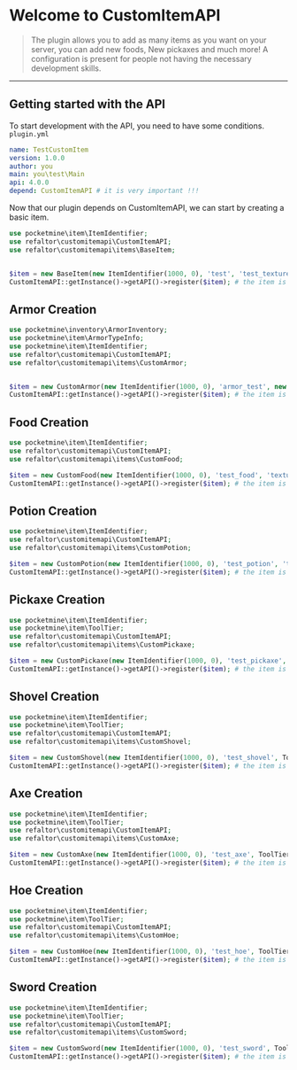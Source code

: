 # Welcome to CustomItemAPI

> The plugin allows you to add as many items as you want
> on your server, you can add new foods, 
> New pickaxes and much more!
> A configuration is present for people
> not having the necessary development skills.

---
## Getting started with the API

To start development with the API, you need to have some conditions.
``plugin.yml``
```YAML
name: TestCustomItem
version: 1.0.0
author: you
main: you\test\Main
api: 4.0.0
depend: CustomItemAPI # it is very important !!!
```
Now that our plugin depends on CustomItemAPI, we can start by creating a basic item.

```PHP
use pocketmine\item\ItemIdentifier;
use refaltor\customitemapi\CustomItemAPI;
use refaltor\customitemapi\items\BaseItem;


$item = new BaseItem(new ItemIdentifier(1000, 0), 'test', 'test_texture', 64, false);
CustomItemAPI::getInstance()->getAPI()->register($item); # the item is set to hold fill and will be register when onLoad().
```

## Armor Creation

```PHP
use pocketmine\inventory\ArmorInventory;
use pocketmine\item\ArmorTypeInfo;
use pocketmine\item\ItemIdentifier;
use refaltor\customitemapi\CustomItemAPI;
use refaltor\customitemapi\items\CustomArmor;


$item = new CustomArmor(new ItemIdentifier(1000, 0), 'armor_test', new ArmorTypeInfo(5, 100, ArmorInventory::SLOT_HEAD), 'test_texture');
CustomItemAPI::getInstance()->getAPI()->register($item); # the item is set to hold fill and will be register when onEnable().
```


## Food Creation

```PHP
use pocketmine\item\ItemIdentifier;
use refaltor\customitemapi\CustomItemAPI;
use refaltor\customitemapi\items\CustomFood;

$item = new CustomFood(new ItemIdentifier(1000, 0), 'test_food', 'texture_name', false, 5, 10.00, 64);
CustomItemAPI::getInstance()->getAPI()->register($item); # the item is set to hold fill and will be register when onEnable().
```


## Potion Creation

```PHP
use pocketmine\item\ItemIdentifier;
use refaltor\customitemapi\CustomItemAPI;
use refaltor\customitemapi\items\CustomPotion;

$item = new CustomPotion(new ItemIdentifier(1000, 0), 'test_potion', 'texture_name', true, 5, 10.00, 64); # the animation of the eating will be a potion
CustomItemAPI::getInstance()->getAPI()->register($item); # the item is set to hold fill and will be register when onEnable().
```

## Pickaxe Creation

```PHP
use pocketmine\item\ItemIdentifier;
use pocketmine\item\ToolTier;
use refaltor\customitemapi\CustomItemAPI;
use refaltor\customitemapi\items\CustomPickaxe;

$item = new CustomPickaxe(new ItemIdentifier(1000, 0), 'test_pickaxe', ToolTier::DIAMOND(), 'texture_path', 4.5, 455, 2);
CustomItemAPI::getInstance()->getAPI()->register($item); # the item is set to hold fill and will be register when onEnable().
```


## Shovel Creation

```PHP
use pocketmine\item\ItemIdentifier;
use pocketmine\item\ToolTier;
use refaltor\customitemapi\CustomItemAPI;
use refaltor\customitemapi\items\CustomShovel;

$item = new CustomShovel(new ItemIdentifier(1000, 0), 'test_shovel', ToolTier::DIAMOND(), 'texture_path', 4.5, 455, 2);
CustomItemAPI::getInstance()->getAPI()->register($item); # the item is set to hold fill and will be register when onEnable().
```


## Axe Creation

```PHP
use pocketmine\item\ItemIdentifier;
use pocketmine\item\ToolTier;
use refaltor\customitemapi\CustomItemAPI;
use refaltor\customitemapi\items\CustomAxe;

$item = new CustomAxe(new ItemIdentifier(1000, 0), 'test_axe', ToolTier::DIAMOND(), 'texture_path', 4.5, 455, 2);
CustomItemAPI::getInstance()->getAPI()->register($item); # the item is set to hold fill and will be register when onEnable().
```


## Hoe Creation

```PHP
use pocketmine\item\ItemIdentifier;
use pocketmine\item\ToolTier;
use refaltor\customitemapi\CustomItemAPI;
use refaltor\customitemapi\items\CustomHoe;

$item = new CustomHoe(new ItemIdentifier(1000, 0), 'test_hoe', ToolTier::DIAMOND(), 'texture_path', 455, 2);
CustomItemAPI::getInstance()->getAPI()->register($item); # the item is set to hold fill and will be register when onEnable().
```


## Sword Creation

```PHP
use pocketmine\item\ItemIdentifier;
use pocketmine\item\ToolTier;
use refaltor\customitemapi\CustomItemAPI;
use refaltor\customitemapi\items\CustomSword;

$item = new CustomSword(new ItemIdentifier(1000, 0), 'test_sword', ToolTier::DIAMOND(), 'texture_path', 455, 2);
CustomItemAPI::getInstance()->getAPI()->register($item); # the item is set to hold fill and will be register when onEnable().
```
